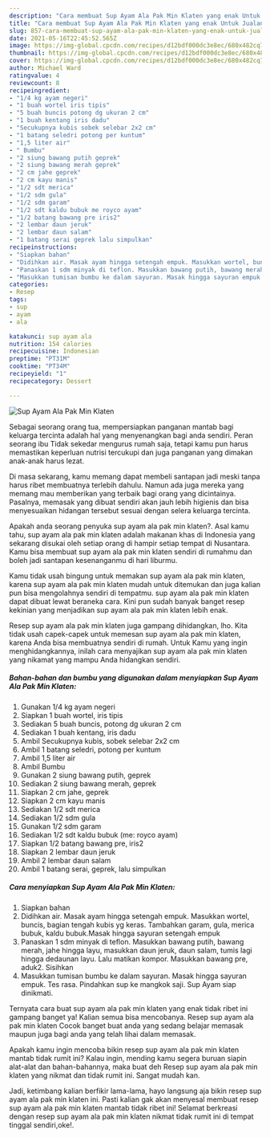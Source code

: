 ```yaml
---
description: "Cara membuat Sup Ayam Ala Pak Min Klaten yang enak Untuk Jualan"
title: "Cara membuat Sup Ayam Ala Pak Min Klaten yang enak Untuk Jualan"
slug: 857-cara-membuat-sup-ayam-ala-pak-min-klaten-yang-enak-untuk-jualan
date: 2021-05-16T22:45:52.565Z
image: https://img-global.cpcdn.com/recipes/d12bdf000dc3e8ec/680x482cq70/sup-ayam-ala-pak-min-klaten-foto-resep-utama.jpg
thumbnail: https://img-global.cpcdn.com/recipes/d12bdf000dc3e8ec/680x482cq70/sup-ayam-ala-pak-min-klaten-foto-resep-utama.jpg
cover: https://img-global.cpcdn.com/recipes/d12bdf000dc3e8ec/680x482cq70/sup-ayam-ala-pak-min-klaten-foto-resep-utama.jpg
author: Michael Ward
ratingvalue: 4
reviewcount: 8
recipeingredient:
- "1/4 kg ayam negeri"
- "1 buah wortel iris tipis"
- "5 buah buncis potong dg ukuran 2 cm"
- "1 buah kentang iris dadu"
- "Secukupnya kubis sobek selebar 2x2 cm"
- "1 batang seledri potong per kuntum"
- "1,5 liter air"
- " Bumbu"
- "2 siung bawang putih geprek"
- "2 siung bawang merah geprek"
- "2 cm jahe geprek"
- "2 cm kayu manis"
- "1/2 sdt merica"
- "1/2 sdm gula"
- "1/2 sdm garam"
- "1/2 sdt kaldu bubuk me royco ayam"
- "1/2 batang bawang pre iris2"
- "2 lembar daun jeruk"
- "2 lembar daun salam"
- "1 batang serai geprek lalu simpulkan"
recipeinstructions:
- "Siapkan bahan"
- "Didihkan air. Masak ayam hingga setengah empuk. Masukkan wortel, buncis, bagian tengah kubis yg keras. Tambahkan garam, gula, merica bubuk, kaldu bubuk.Masak hingga sayuran setengah empuk"
- "Panaskan 1 sdm minyak di teflon. Masukkan bawang putih, bawang merah, jahe hingga layu, masukkan daun jeruk, daun salam, tumis lagi hingga dedaunan layu. Lalu matikan kompor. Masukkan bawang pre, aduk2. Sisihkan"
- "Masukkan tumisan bumbu ke dalam sayuran. Masak hingga sayuran empuk. Tes rasa. Pindahkan sup ke mangkok saji. Sup Ayam siap dinikmati."
categories:
- Resep
tags:
- sup
- ayam
- ala

katakunci: sup ayam ala 
nutrition: 154 calories
recipecuisine: Indonesian
preptime: "PT31M"
cooktime: "PT34M"
recipeyield: "1"
recipecategory: Dessert

---
```



![Sup Ayam Ala Pak Min Klaten](https://img-global.cpcdn.com/recipes/d12bdf000dc3e8ec/680x482cq70/sup-ayam-ala-pak-min-klaten-foto-resep-utama.jpg)

Sebagai seorang orang tua, mempersiapkan panganan mantab bagi keluarga tercinta adalah hal yang menyenangkan bagi anda sendiri. Peran seorang ibu Tidak sekedar mengurus rumah saja, tetapi kamu pun harus memastikan keperluan nutrisi tercukupi dan juga panganan yang dimakan anak-anak harus lezat.

Di masa  sekarang, kamu memang dapat membeli santapan jadi meski tanpa harus ribet membuatnya terlebih dahulu. Namun ada juga mereka yang memang mau memberikan yang terbaik bagi orang yang dicintainya. Pasalnya, memasak yang dibuat sendiri akan jauh lebih higienis dan bisa menyesuaikan hidangan tersebut sesuai dengan selera keluarga tercinta. 



Apakah anda seorang penyuka sup ayam ala pak min klaten?. Asal kamu tahu, sup ayam ala pak min klaten adalah makanan khas di Indonesia yang sekarang disukai oleh setiap orang di hampir setiap tempat di Nusantara. Kamu bisa membuat sup ayam ala pak min klaten sendiri di rumahmu dan boleh jadi santapan kesenanganmu di hari liburmu.

Kamu tidak usah bingung untuk memakan sup ayam ala pak min klaten, karena sup ayam ala pak min klaten mudah untuk ditemukan dan juga kalian pun bisa mengolahnya sendiri di tempatmu. sup ayam ala pak min klaten dapat dibuat lewat beraneka cara. Kini pun sudah banyak banget resep kekinian yang menjadikan sup ayam ala pak min klaten lebih enak.

Resep sup ayam ala pak min klaten juga gampang dihidangkan, lho. Kita tidak usah capek-capek untuk memesan sup ayam ala pak min klaten, karena Anda bisa membuatnya sendiri di rumah. Untuk Kamu yang ingin menghidangkannya, inilah cara menyajikan sup ayam ala pak min klaten yang nikamat yang mampu Anda hidangkan sendiri.

<!--inarticleads1-->

##### Bahan-bahan dan bumbu yang digunakan dalam menyiapkan Sup Ayam Ala Pak Min Klaten:

1. Gunakan 1/4 kg ayam negeri
1. Siapkan 1 buah wortel, iris tipis
1. Sediakan 5 buah buncis, potong dg ukuran 2 cm
1. Sediakan 1 buah kentang, iris dadu
1. Ambil Secukupnya kubis, sobek selebar 2x2 cm
1. Ambil 1 batang seledri, potong per kuntum
1. Ambil 1,5 liter air
1. Ambil  Bumbu
1. Gunakan 2 siung bawang putih, geprek
1. Sediakan 2 siung bawang merah, geprek
1. Siapkan 2 cm jahe, geprek
1. Siapkan 2 cm kayu manis
1. Sediakan 1/2 sdt merica
1. Sediakan 1/2 sdm gula
1. Gunakan 1/2 sdm garam
1. Sediakan 1/2 sdt kaldu bubuk (me: royco ayam)
1. Siapkan 1/2 batang bawang pre, iris2
1. Siapkan 2 lembar daun jeruk
1. Ambil 2 lembar daun salam
1. Ambil 1 batang serai, geprek, lalu simpulkan




<!--inarticleads2-->

##### Cara menyiapkan Sup Ayam Ala Pak Min Klaten:

1. Siapkan bahan
1. Didihkan air. Masak ayam hingga setengah empuk. Masukkan wortel, buncis, bagian tengah kubis yg keras. Tambahkan garam, gula, merica bubuk, kaldu bubuk.Masak hingga sayuran setengah empuk
1. Panaskan 1 sdm minyak di teflon. Masukkan bawang putih, bawang merah, jahe hingga layu, masukkan daun jeruk, daun salam, tumis lagi hingga dedaunan layu. Lalu matikan kompor. Masukkan bawang pre, aduk2. Sisihkan
1. Masukkan tumisan bumbu ke dalam sayuran. Masak hingga sayuran empuk. Tes rasa. Pindahkan sup ke mangkok saji. Sup Ayam siap dinikmati.




Ternyata cara buat sup ayam ala pak min klaten yang enak tidak ribet ini gampang banget ya! Kalian semua bisa mencobanya. Resep sup ayam ala pak min klaten Cocok banget buat anda yang sedang belajar memasak maupun juga bagi anda yang telah lihai dalam memasak.

Apakah kamu ingin mencoba bikin resep sup ayam ala pak min klaten mantab tidak rumit ini? Kalau ingin, mending kamu segera buruan siapin alat-alat dan bahan-bahannya, maka buat deh Resep sup ayam ala pak min klaten yang nikmat dan tidak rumit ini. Sangat mudah kan. 

Jadi, ketimbang kalian berfikir lama-lama, hayo langsung aja bikin resep sup ayam ala pak min klaten ini. Pasti kalian gak akan menyesal membuat resep sup ayam ala pak min klaten mantab tidak ribet ini! Selamat berkreasi dengan resep sup ayam ala pak min klaten nikmat tidak rumit ini di tempat tinggal sendiri,oke!.

